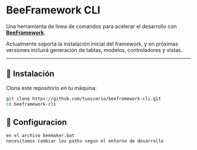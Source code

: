 # BeeFramework CLI

Una herramienta de línea de comandos para acelerar el desarrollo con **[BeeFramework](https://github.com/hispanico/beeframework)**.

Actualmente soporta la instalación inicial del framework, y en próximas versiones incluirá generación de tablas, modelos, controladores y vistas.

---

## 🚀 Instalación

Clona este repositorio en tu máquina:

```bash
git clone https://github.com/tuusuario/beeframework-cli.git
cd beeframework-cli
```
## 🚀 Configuracion
```bash
en el archivo beemaker.bat
necesitamos cambiar los paths segun el entorno de desarrollo
```
